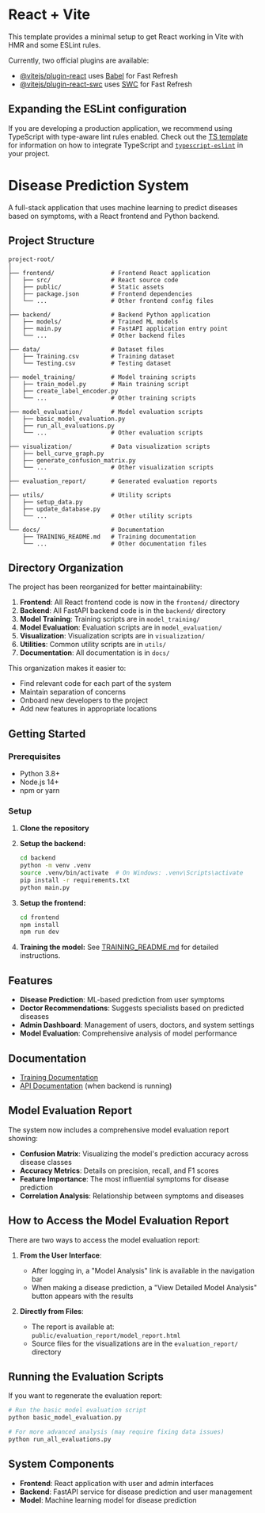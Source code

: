 # React + Vite

This template provides a minimal setup to get React working in Vite with HMR and some ESLint rules.

Currently, two official plugins are available:

- [@vitejs/plugin-react](https://github.com/vitejs/vite-plugin-react/blob/main/packages/plugin-react) uses [Babel](https://babeljs.io/) for Fast Refresh
- [@vitejs/plugin-react-swc](https://github.com/vitejs/vite-plugin-react/blob/main/packages/plugin-react-swc) uses [SWC](https://swc.rs/) for Fast Refresh

## Expanding the ESLint configuration

If you are developing a production application, we recommend using TypeScript with type-aware lint rules enabled. Check out the [TS template](https://github.com/vitejs/vite/tree/main/packages/create-vite/template-react-ts) for information on how to integrate TypeScript and [`typescript-eslint`](https://typescript-eslint.io) in your project.

# Disease Prediction System

A full-stack application that uses machine learning to predict diseases based on symptoms, with a React frontend and Python backend.

## Project Structure

```
project-root/
│
├── frontend/                # Frontend React application
│   ├── src/                 # React source code
│   ├── public/              # Static assets
│   ├── package.json         # Frontend dependencies
│   └── ...                  # Other frontend config files
│
├── backend/                 # Backend Python application
│   ├── models/              # Trained ML models
│   ├── main.py              # FastAPI application entry point
│   └── ...                  # Other backend files
│
├── data/                    # Dataset files
│   ├── Training.csv         # Training dataset
│   └── Testing.csv          # Testing dataset
│
├── model_training/          # Model training scripts
│   ├── train_model.py       # Main training script
│   ├── create_label_encoder.py
│   └── ...                  # Other training scripts
│
├── model_evaluation/        # Model evaluation scripts
│   ├── basic_model_evaluation.py
│   ├── run_all_evaluations.py
│   └── ...                  # Other evaluation scripts
│
├── visualization/           # Data visualization scripts
│   ├── bell_curve_graph.py
│   ├── generate_confusion_matrix.py
│   └── ...                  # Other visualization scripts
│
├── evaluation_report/       # Generated evaluation reports
│
├── utils/                   # Utility scripts
│   ├── setup_data.py
│   ├── update_database.py
│   └── ...                  # Other utility scripts
│
└── docs/                    # Documentation
    ├── TRAINING_README.md   # Training documentation
    └── ...                  # Other documentation files
```

## Directory Organization

The project has been reorganized for better maintainability:

1. **Frontend**: All React frontend code is now in the `frontend/` directory
2. **Backend**: All FastAPI backend code is in the `backend/` directory 
3. **Model Training**: Training scripts are in `model_training/`
4. **Model Evaluation**: Evaluation scripts are in `model_evaluation/`
5. **Visualization**: Visualization scripts are in `visualization/`
6. **Utilities**: Common utility scripts are in `utils/`
7. **Documentation**: All documentation is in `docs/`

This organization makes it easier to:
- Find relevant code for each part of the system
- Maintain separation of concerns
- Onboard new developers to the project
- Add new features in appropriate locations

## Getting Started

### Prerequisites
- Python 3.8+
- Node.js 14+
- npm or yarn

### Setup

1. **Clone the repository**

2. **Setup the backend:**
   ```bash
   cd backend
   python -m venv .venv
   source .venv/bin/activate  # On Windows: .venv\Scripts\activate
   pip install -r requirements.txt
   python main.py
   ```

3. **Setup the frontend:**
   ```bash
   cd frontend
   npm install
   npm run dev
   ```

4. **Training the model:**
   See [TRAINING_README.md](./docs/TRAINING_README.md) for detailed instructions.

## Features

- **Disease Prediction**: ML-based prediction from user symptoms
- **Doctor Recommendations**: Suggests specialists based on predicted diseases
- **Admin Dashboard**: Management of users, doctors, and system settings
- **Model Evaluation**: Comprehensive analysis of model performance

## Documentation

- [Training Documentation](./docs/TRAINING_README.md)
- [API Documentation](http://localhost:8000/docs) (when backend is running)

## Model Evaluation Report

The system now includes a comprehensive model evaluation report showing:

- **Confusion Matrix**: Visualizing the model's prediction accuracy across disease classes
- **Accuracy Metrics**: Details on precision, recall, and F1 scores
- **Feature Importance**: The most influential symptoms for disease prediction
- **Correlation Analysis**: Relationship between symptoms and diseases

## How to Access the Model Evaluation Report

There are two ways to access the model evaluation report:

1. **From the User Interface**:
   - After logging in, a "Model Analysis" link is available in the navigation bar
   - When making a disease prediction, a "View Detailed Model Analysis" button appears with the results

2. **Directly from Files**:
   - The report is available at: `public/evaluation_report/model_report.html`
   - Source files for the visualizations are in the `evaluation_report/` directory

## Running the Evaluation Scripts

If you want to regenerate the evaluation report:

```bash
# Run the basic model evaluation script
python basic_model_evaluation.py

# For more advanced analysis (may require fixing data issues)
python run_all_evaluations.py
```

## System Components

- **Frontend**: React application with user and admin interfaces
- **Backend**: FastAPI service for disease prediction and user management
- **Model**: Machine learning model for disease prediction
